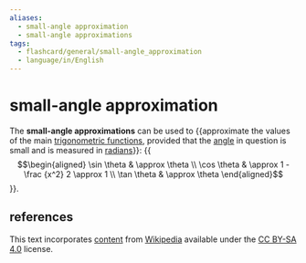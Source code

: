 ```yaml
---
aliases:
  - small-angle approximation
  - small-angle approximations
tags:
  - flashcard/general/small-angle_approximation
  - language/in/English
---
```


# small-angle approximation

The __small-angle approximations__ can be used to {{approximate the values of the main [trigonometric functions](trigonometric%20functions.md), provided that the [angle](angle.md) in question is small and is measured in [radians](radian.md)}}: {{$$\begin{aligned} \sin \theta & \approx \theta \\ \cos \theta & \approx 1 - \frac {x^2} 2 \approx 1 \\ \tan \theta & \approx \theta \end{aligned}$$}}. <!--SR:!2024-08-09,13,290!2024-08-10,14,290-->

## references

This text incorporates [content](https://en.wikipedia.org/wiki/small-angle_approximation) from [Wikipedia](Wikipedia.md) available under the [CC BY-SA 4.0](https://creativecommons.org/licenses/by-sa/4.0/) license.
